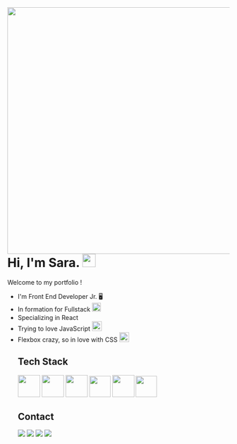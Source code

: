 <img align="right" src="https://user-images.githubusercontent.com/98292860/179035132-2e73c22f-b3b0-4c7d-bffd-0ce94daa68f8.gif" height="560px">

<h1>Hi, I'm Sara. <img src="https://raw.githubusercontent.com/kaueMarques/kaueMarques/master/hi.gif" width="30px;"> </h1>
<p> Welcome to my portfolio !</p>

<ul>
<li>I'm Front End Developer Jr. 🖥️</li> 
<li>In formation for Fullstack  <img src="https://www.alumni.usp.br/wp-content/uploads/sites/244/2017/07/chapeu.png" width="20px;"></li>
<li>Specializing in React <img src="https://upload.wikimedia.org/wikipedia/commons/thumb/a/a7/React-icon.svg/1200px-React-icon.svg.png" width="16px;" ></li>
<li>Trying to love JavaScript <img src="https://pcodinomebzero.neocities.org/Imagens/javascript1.png" width="22px;"> </li>
<li>Flexbox crazy, so in love with CSS <img src="https://cdn-icons-png.flaticon.com/512/888/888847.png" width="22px;"></li>

## Tech Stack

<img src="https://cdn-icons-png.flaticon.com/512/524/524545.png" width="50px;">
<img src="https://diegomariano.com/wp-content/uploads/2020/08/logo-2582747_640-e1597771254582.png" width="50px;">
<img src="https://logospng.org/download/javascript/logo-javascript-1024.png" width="50px;">

<img src="https://avatars.githubusercontent.com/u/18133?s=200&v=4" width="48px;">
 <img src="http://victorvhpg.github.io/minicurso-react.js/slides/img/logo.png" width="50px">
<img src="https://miro.medium.com/max/400/1*tfZa4vsI6UusJYt_fzvGnQ.png"  width="48px;">

## Contact 

  <a href = "mailto:saraeliza.lirio@gmail.com"><img src="https://img.shields.io/badge/-Gmail-%23333?style=for-the-badge&logo=gmail&logoColor=white" target="_blank"></a>
  <a href="https://www.linkedin.com/in/saralirio/" target="_blank"><img src="https://img.shields.io/badge/-LinkedIn-%230077B5?style=for-the-badge&logo=linkedin&logoColor=white" target="_blank"></a> 
<a href = "https://www.codewars.com/users/Sara-Lirio"><img src="https://camo.githubusercontent.com/9302030df1576ff819e48ca282a375a9f54f85026dabec3d7362af3bff9567dd/68747470733a2f2f696d672e736869656c64732e696f2f62616467652f436f6465776172732d4231333631453f7374796c653d666f722d7468652d6261646765266c6f676f3d436f646577617273266c6f676f436f6c6f723d7768697465" target="_blank"></a>
<a href = "https://discord.com/users/7814"><img src="https://camo.githubusercontent.com/3f990cfefb64f13d28397fe586c3aa38a81fde585de479205d63c79363ebe07a/68747470733a2f2f696d672e736869656c64732e696f2f62616467652f446973636f72642d3732383944413f7374796c653d666f722d7468652d6261646765266c6f676f3d646973636f7264266c6f676f436f6c6f723d7768697465" target="_blank"></a>
